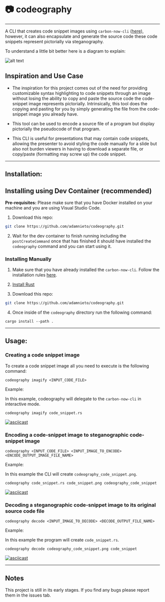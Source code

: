 # :camera: codeography
---
A CLI that creates code snippet images using `carbon-now-cli` ([here](https://github.com/mixn/carbon-now-cli)), however, it can also encapsulate and generate the source code these code snippets represent pictorially via steganography. 

To understand a little bit better here is a diagram to explain:


![alt text](https://raw.githubusercontent.com/adamnieto/codeography/master/diagram.png)


## Inspiration and Use Case

* The inspiration for this project comes out of the need for providing customizable syntax highlighting to code snippets through an image without losing the ability to copy and paste the source code the code-snippet image represents pictorially. Intrinsically, this tool does the copying and pasting for you by simply generating the file from the code-snippet image you already have.

* This tool can be used to encode a source file of a program but display pictorially the pseudocode of that program.

* This CLI is useful for presentations that may contain code snippets, allowing the presenter to avoid styling the code manually for a slide but also not burden viewers in having to download a separate file, or copy/paste (formatting may screw up) the code snippet.

---

## Installation:

## Installing using Dev Container (recommended)

**Pre-requisites:** Please make sure that you have Docker installed on your machine and you are using Visual Studio Code. 

1. Download this repo:

```bash
git clone https://github.com/adamnieto/codeography.git
```
2. Wait for the dev container to finish running including the `postCreateCommand` once that has finished it should have installed the `codeography` command and you can start using it.

### Installing Manually

1. Make sure that you have already installed the `carbon-now-cli`. Follow the installation rules [here](https://github.com/mixn/carbon-now-cli).

2. [Install Rust](https://www.rust-lang.org/tools/install/)

3. Download this repo:

```bash
git clone https://github.com/adamnieto/codeography.git

```

4. Once inside of the `codeography` directory run the following command: 

```
cargo install --path .
```

---
## Usage:

### Creating a code snippet image

To create a code snippet image all you need to execute is the following command:

```
codeography imagify <INPUT_CODE_FILE>
```

Example: 

In this example, codeography will delegate to the `carbon-now-cli` in interactive mode.

```
codeography imagify code_snippet.rs
```

[![asciicast](https://asciinema.org/a/244240.svg)](https://asciinema.org/a/244240)

### Encoding a code-snippet image to steganographic code-snippet image

```
codeography <INPUT_CODE_FILE> <INPUT_IMAGE_TO_ENCODE> <ENCODE_OUTPUT_IMAGE_FILE_NAME>
```

Example: 

In this example the CLI will create `codeography_code_snippet.png`.

```
codeography code_snippet.rs code_snippet.png codeography_code_snippet
```

[![asciicast](https://asciinema.org/a/244241.svg)](https://asciinema.org/a/244241)

### Decoding a steganographic code-snippet image to its original source code file

```
codeography decode <INPUT_IMAGE_TO_DECODE> <DECODE_OUTPUT_FILE_NAME>
```

Example: 

In this example the program will create `code_snippet.rs`.
```
codeography decode codeography_code_snippet.png code_snippet
```

[![asciicast](https://asciinema.org/a/244243.svg)](https://asciinema.org/a/244243)

---
## Notes

This project is still in its early stages. If you find any bugs please report them in the issues tab. 


